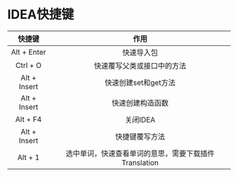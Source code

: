 # IDEA快捷键

快捷键|作用
|:--:|:--:
Alt + Enter|快速导入包
Ctrl + O|快速覆写父类或接口中的方法
Alt + Insert|快速创建set和get方法
Alt + Insert|快速创建构造函数
Alt + F4|关闭IDEA
Alt + Insert|快捷键覆写方法
Alt + 1|选中单词，快速查看单词的意思，需要下载插件Translation
